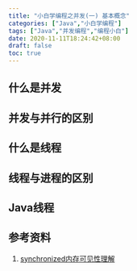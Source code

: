 ```yaml
---
title: "小白学编程之并发(一) 基本概念"
categories: ["Java","小白学编程"]
tags: ["Java","并发编程","编程小白"]
date: 2020-11-11T18:24:42+08:00
draft: false
toc: true
---
```


## 什么是并发

## 并发与并行的区别

## 什么是线程

## 线程与进程的区别

## Java线程

## 参考资料

1. [synchronized内存可见性理解](https://www.cnblogs.com/hupu-jr/p/8397911.html)